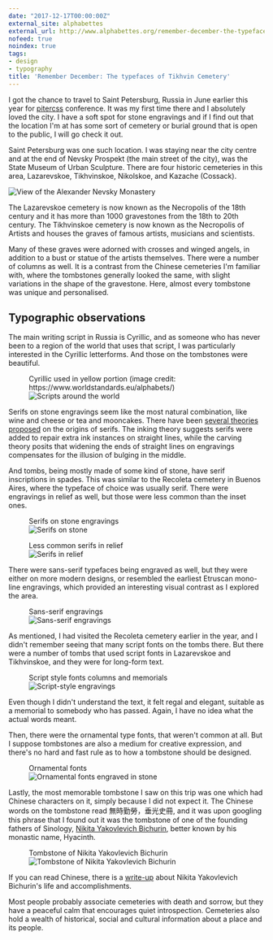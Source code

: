 ```yaml
---
date: "2017-12-17T00:00:00Z"
external_site: alphabettes
external_url: http://www.alphabettes.org/remember-december-the-typefaces-of-tikhvin-cemetery/
nofeed: true
noindex: true
tags:
- design
- typography
title: 'Remember December: The typefaces of Tikhvin Cemetery'
---
```

I got the chance to travel to Saint Petersburg, Russia in June earlier this year for [pitercss](https://pitercss.com/) conference. It was my first time there and I absolutely loved the city. I have a soft spot for stone engravings and if I find out that the location I'm at has some sort of cemetery or burial ground that is open to the public, I will go check it out.

Saint Petersburg was one such location. I was staying near the city centre and at the end of Nevsky Prospekt (the main street of the city), was the State Museum of Urban Sculpture. There are four historic cemeteries in this area, Lazarevskoe, Tikhvinskoe, Nikolskoe, and Kazache (Cossack).

<img srcset="/assets/images/posts/tikhvin/river-480.jpg 480w, /assets/images/posts/tikhvin/river-640.jpg 640w, /assets/images/posts/tikhvin/river-960.jpg 960w, /assets/images/posts/tikhvin/river-1280.jpg 1280w" sizes="(max-width: 400px) 100vw, (max-width: 960px) 75vw, 640px" src="/assets/images/posts/tikhvin/river-640.jpg" alt="View of the Alexander Nevsky Monastery" />

The Lazarevskoe cemetery is now known as the Necropolis of the 18th century and it has more than 1000 gravestones from the 18th to 20th century. The Tikhvinskoe cemetery is now known as the Necropolis of Artists and houses the graves of famous artists, musicians and scientists.

Many of these graves were adorned with crosses and winged angels, in addition to a bust or statue of the artists themselves. There were a number of columns as well. It is a contrast from the Chinese cemeteries I'm familiar with, where the tombstones generally looked the same, with slight variations in the shape of the gravestone. Here, almost every tombstone was unique and personalised.

## Typographic observations

The main writing script in Russia is Cyrillic, and as someone who has never been to a region of the world that uses that script, I was particularly interested in the Cyrillic letterforms. And those on the tombstones were beautiful.

<figure>
    <figcaption>Cyrillic used in yellow portion (image credit: https://www.worldstandards.eu/alphabets/)</figcaption>
    <img srcset="/assets/images/posts/tikhvin/world-scripts-480.jpg 480w, /assets/images/posts/tikhvin/world-scripts-640.jpg 640w, /assets/images/posts/tikhvin/world-scripts-960.jpg 960w" sizes="(max-width: 400px) 100vw, (max-width: 960px) 75vw, 640px" src="/assets/images/posts/tikhvin/world-scripts-640.jpg" alt="Scripts around the world" />
</figure>

Serifs on stone engravings seem like the most natural combination, like wine and cheese or tea and mooncakes. There have been [several theories proposed](https://books.google.com.sg/books?id=oHNtDQAAQBAJ&pg=PA24&lpg=PA24&dq=origin+of+serifs&source=bl&ots=kDt23rt6Ds&sig=GLNSxFg6qX8wvnfH3I7y4am_44Y&hl=en&sa=X&ved=0ahUKEwi176_D6NLUAhXEso8KHSIMAJw4ChDoAQg8MAc#v=onepage&q=origin%20of%20serifs&f=false) on the origins of serifs. The inking theory suggests serifs were added to repair extra ink instances on straight lines, while the carving theory posits that widening the ends of straight lines on engravings compensates for the illusion of bulging in the middle.

And tombs, being mostly made of some kind of stone, have serif inscriptions in spades. This was similar to the Recoleta cemetery in Buenos Aires, where the typeface of choice was usually serif. There were engravings in relief as well, but those were less common than the inset ones.

<figure>
    <figcaption>Serifs on stone engravings</figcaption>
    <img srcset="/assets/images/posts/tikhvin/serifs-480.png 480w, /assets/images/posts/tikhvin/serifs-640.png 640w, /assets/images/posts/tikhvin/serifs-960.png 960w" sizes="(max-width: 400px) 100vw, (max-width: 960px) 75vw, 640px" src="/assets/images/posts/tikhvin/serifs-640.png" alt="Serifs on stone" />
</figure>

<figure>
    <figcaption>Less common serifs in relief</figcaption>
    <img srcset="/assets/images/posts/tikhvin/serif-relief-480.png 480w, /assets/images/posts/tikhvin/serif-relief-640.png 640w, /assets/images/posts/tikhvin/serif-relief-960.png 960w" sizes="(max-width: 400px) 100vw, (max-width: 960px) 75vw, 640px" src="/assets/images/posts/tikhvin/serif-relief-640.png" alt="Serifs in relief" />
</figure>

There were sans-serif typefaces being engraved as well, but they were either on more modern designs, or resembled the earliest Etruscan mono-line engravings, which provided an interesting visual contrast as I explored the area.

<figure>
    <figcaption>Sans-serif engravings</figcaption>
    <img srcset="/assets/images/posts/tikhvin/sans-480.png 480w, /assets/images/posts/tikhvin/sans-640.png 640w, /assets/images/posts/tikhvin/sans-960.png 960w" sizes="(max-width: 400px) 100vw, (max-width: 960px) 75vw, 640px" src="/assets/images/posts/tikhvin/sans-640.png" alt="Sans-serif engravings" />
</figure>

As mentioned, I had visited the Recoleta cemetery earlier in the year, and I didn't remember seeing that many script fonts on the tombs there. But there were a number of tombs that used script fonts in Lazarevskoe and Tikhvinskoe, and they were for long-form text.

<figure>
    <figcaption>Script style fonts columns and memorials</figcaption>
    <img srcset="/assets/images/posts/tikhvin/script-480.png 480w, /assets/images/posts/tikhvin/script-640.png 640w, /assets/images/posts/tikhvin/script-960.png 960w" sizes="(max-width: 400px) 100vw, (max-width: 960px) 75vw, 640px" src="/assets/images/posts/tikhvin/script-640.png" alt="Script-style engravings" />
</figure>

Even though I didn't understand the text, it felt regal and elegant, suitable as a memorial to somebody who has passed. Again, I have no idea what the actual words meant.

Then, there were the ornamental type fonts, that weren't common at all. But I suppose tombstones are also a medium for creative expression, and there's no hard and fast rule as to how a tombstone should be designed.

<figure>
    <figcaption>Ornamental fonts</figcaption>
    <img src="/assets/images/posts/tikhvin/ornament.png" alt="Ornamental fonts engraved in stone" />
</figure>

Lastly, the most memorable tombstone I saw on this trip was one which had Chinese characters on it, simply because I did not expect it. The Chinese words on the tombstone read 無時勤勞，垂光史冊, and it was upon googling this phrase that I found out it was the tombstone of one of the founding fathers of Sinology, [Nikita Yakovlevich Bichurin](https://en.wikipedia.org/wiki/Hyacinth_(Bichurin)), better known by his monastic name, Hyacinth.

<figure>
    <figcaption>Tombstone of Nikita Yakovlevich Bichurin</figcaption>
    <img src="/assets/images/posts/tikhvin/chinese.jpg" alt="Tombstone of Nikita Yakovlevich Bichurin" />
</figure>

If you can read Chinese, there is a [write-up](http://epaper.gmw.cn/gmrb/html/2012-11/26/nw.D110000gmrb_20121126_1-12.htm) about Nikita Yakovlevich Bichurin's life and accomplishments. 

Most people probably associate cemeteries with death and sorrow, but they have a peaceful calm that encourages quiet introspection. Cemeteries also hold a wealth of historical, social and cultural information about a place and its people.
